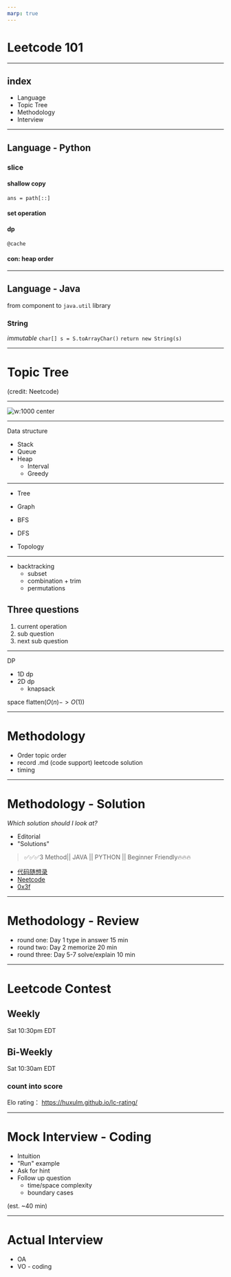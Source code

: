 ```yaml
---
marp: true
---
```

<!-- theme: gaia -->

# Leetcode 101

---

<!-- paginate: true -->

## index
- Language
- Topic Tree
- Methodology
- Interview

---
## Language - Python

### slice
#### shallow copy
`ans = path[::]`
#### set operation
#### dp
`@cache`
#### con: heap order

---
## Language - Java
from component to `java.util` library

### String
*immutable*
`char[] s = S.toArrayChar()`
`return new String(s)`

---
# Topic Tree
(credit: Neetcode)

---
![w:1000 center](image/leetcode101/1712508893845.png)

---
Data structure
- Stack
- Queue
- Heap
    - Interval
    - Greedy

---
- Tree
- Graph

- BFS
- DFS

- Topology

---
- backtracking
    - subset
    - combination + trim
    - permutations

## Three questions
1. current operation
2. sub question
3. next sub question

---
DP
- 1D dp
- 2D dp
    - knapsack

space flatten($O(n)->O(1)$)

---
# Methodology
- Order
    topic order
- record
    .md (code support)
    leetcode solution
- timing

---
# Methodology - Solution
*Which solution should I look at?*
- Editorial
- "Solutions"
> ✅✅✅3 Method|| JAVA || PYTHON || Beginner Friendly🔥🔥🔥
- [代码随想录](https://programmercarl.com/)
- [Neetcode](neetcode.io/practice)
- [0x3f](https://space.bilibili.com/206214)


---
# Methodology - Review
- round one: Day 1
    type in answer
    15 min
- round two: Day 2
    memorize
    20 min
- round three: Day 5-7
    solve/explain
    10 min

---
# Leetcode Contest
## Weekly
Sat 10:30pm EDT
## Bi-Weekly
Sat 10:30am EDT
### count into score
Elo rating： https://huxulm.github.io/lc-rating/

---
# Mock Interview - Coding
- Intuition
- "Run" example
- Ask for hint
- Follow up question
    - time/space complexity
    - boundary cases

(est. ~40 min)

---
# Actual Interview
- OA
- VO - coding